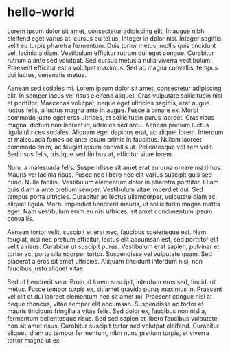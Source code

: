 # hello-world

Lorem ipsum dolor sit amet, consectetur adipiscing elit. In augue nibh, eleifend eget varius at, cursus eu tellus. Integer in dolor nisi. Integer sagittis velit eu turpis pharetra fermentum. Duis tortor metus, mollis quis tincidunt vel, lacinia a diam. Vestibulum efficitur rutrum dui eget congue. Curabitur rutrum a ante sed volutpat. Sed cursus metus a nulla viverra vestibulum. Praesent efficitur est a volutpat maximus. Sed ac magna convallis, tempus dui luctus, venenatis metus.

Aenean sed sodales mi. Lorem ipsum dolor sit amet, consectetur adipiscing elit. In semper lacus vel risus eleifend aliquet. Cras vulputate sollicitudin nisl et porttitor. Maecenas volutpat, neque eget ultricies sagittis, erat augue luctus felis, a luctus magna ante in augue. Fusce a ornare ex. Morbi commodo justo eget eros ultrices, et sollicitudin purus laoreet. Cras risus magna, dictum non laoreet id, ultricies sed arcu. Aenean pretium luctus ligula ultrices sodales. Aliquam eget dapibus erat, ac aliquet lorem. Interdum et malesuada fames ac ante ipsum primis in faucibus. Nullam laoreet commodo enim, ac feugiat ipsum convallis ut. Pellentesque vel sem velit. Sed risus felis, tristique sed finibus at, efficitur vitae lorem.

Nunc a malesuada felis. Suspendisse sit amet erat eu urna ornare maximus. Mauris vel lacinia risus. Fusce nec libero nec elit varius suscipit quis sed nunc. Nulla facilisi. Vestibulum elementum dolor in pharetra porttitor. Etiam quis diam a ante pretium semper. Vestibulum vitae imperdiet dui. Sed tempus porta ultricies. Curabitur ac lectus ullamcorper, vulputate diam ac, aliquet ligula. Morbi imperdiet hendrerit mauris, ut sollicitudin magna mattis eget. Nam vestibulum enim eu nisi ultrices, sit amet condimentum ipsum convallis.

Aenean tortor velit, suscipit et erat nec, faucibus scelerisque est. Nam feugiat, nisi nec pretium efficitur, lectus elit accumsan est, sed porttitor elit velit a risus. Curabitur ut suscipit purus. Vestibulum erat sapien, pulvinar et tortor ac, porta ullamcorper tortor. Suspendisse vel vulputate quam. Sed placerat a eros sit amet ultricies. Aliquam tincidunt interdum nisi, non faucibus justo aliquet vitae.

Sed ut hendrerit sem. Proin at lorem suscipit, interdum eros sed, tincidunt metus. Fusce tempor turpis ex, sit amet gravida purus maximus in. Praesent vel elit et dui laoreet elementum nec sit amet mi. Praesent congue nisl at neque rhoncus, vitae semper elit accumsan. Suspendisse ac tortor et mauris tincidunt fringilla a vitae felis. Sed dolor ex, faucibus non nisl a, fermentum pellentesque risus. Sed sed sapien at libero faucibus vulputate non sit amet risus. Curabitur suscipit tortor sed volutpat eleifend. Curabitur aliquet, diam ac tempor fermentum, nibh nunc pretium turpis, et viverra tortor magna ut ex.

